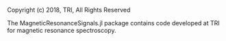 Copyright (c) 2018, TRI, All Rights Reserved

The MagneticResonanceSignals.jl package contains code developed at TRI for magnetic resonance
spectroscopy.
